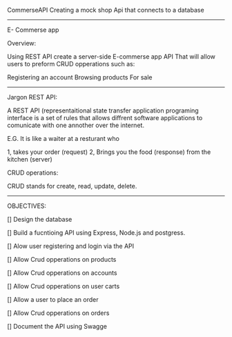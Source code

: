 CommerseAPI
Creating a mock shop Api that connects to a database
_____________________
E- Commerse app

Overview:

Using REST API create a server-side E-commerse app API That will allow users to preform CRUD opperations such as:

Registering an account Browsing products For sale
___________________
Jargon
REST API:

A REST API (representaitional state transfer application programing interface is a set of rules that allows diffrent software applications to comunicate with one annother over the internet.

E.G. It is like a waiter at a resturant who

1, takes your order (request) 2, Brings you the food (response) from the kitchen (server)

CRUD operations:

CRUD stands for create, read, update, delete.
________________________
OBJECTIVES:

[] Design the database

[] Build a fucntioing API using Express, Node.js and postgress.

[] Alow user registering and login via the API

[] Allow Crud opperations on products

[] Allow Crud opperations on accounts

[] Allow Crud opperations on user carts

[] Allow a user to place an order

[] Allow Crud opperations on orders

[] Document the API using Swagge
